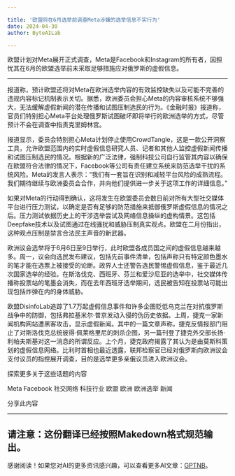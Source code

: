 ```yaml
---

title: '欧盟将在6月选举前调查Meta涉嫌的选举信息不实行为'
date: 2024-04-30
author: ByteAILab

---
```


欧盟计划对Meta展开正式调查，Meta是Facebook和Instagram的所有者，因担忧其在6月的欧盟选举前未采取足够措施应对俄罗斯的虚假信息。

---
报道称，预计欧盟还将对Meta在欧洲选举内容的有效监控缺失以及可能不完善的违规内容标记机制表示关切。据悉，欧洲委员会担心Meta的内容审核系统不够强大，无法缓解虚假新闻的潜在传播和试图压制选民的行为。《金融时报》报道称，官员们特别担心Meta平台处理俄罗斯试图破坏即将举行的欧洲选举的方式，尽管预计不会在调查中指责克里姆林宫。

报道显示，委员会特别担心Meta计划停止使用CrowdTangle，这是一款公开洞察工具，允许欧盟范围内的实时虚假信息研究人员、记者和其他人监控虚假新闻传播和试图压制选民的情况。根据新的广泛法律，强制科技公司自行监管其内容以确保在欧盟符合法律的情况下，Facebook等公司有责任建立系统来防范选举干扰的系统风险。Meta的发言人表示：“我们有一套旨在识别和减轻平台风险的成熟流程。我们期待继续与欧洲委员会合作，并向他们提供进一步关于这项工作的详细信息。”

如果对Meta的行动得到确认，这将发生在欧盟委员会数日前对所有大型社交媒体平台进行压力测试，以确定是否有足够的防范措施来抵御俄罗斯虚假信息的情况之后。压力测试依据历史上的干涉选举尝试及网络信息操纵的虚构情景。这包括Deepfake技术以及试图通过在线骚扰和威胁压制真实观点。欧盟在二月份指出，这种观点压制是禁言合法民主声音的新武器。

欧洲议会选举将于6月6日至9日举行，此时欧盟各成员国之间的虚假信息越来越多。周一，议会向选民发布建议，包括先前事件清单，包括声称只有特定颜色墨水的笔才能在选票上被接受的论断。政界人士还警告选民警惕虚假信息，鉴于最近几次国家选举的经验。在斯洛伐克、西班牙、芬兰和爱沙尼亚的选举中，社交媒体传播称投票站的笔墨会消失，而在去年西班牙选举期间，选民被告知在投票站可能出现包括炸弹在内的身体威胁。

欧盟DisinfoLab追踪了1.7万起虚假信息事件和许多企图贬低乌克兰在对抗俄罗斯战争中的防御，包括弗拉基米尔·普京发动入侵的伪历史依据。上周，捷克一家新闻机构网站遭黑客攻击，显示虚假新闻。其中的一篇文章声称，捷克反情报部门阻止了对斯洛伐克总统彼得·佩莱格里尼的刺杀企图，另一篇刊登了捷克外交部长扬·利帕夫斯基对这一消息的所谓反应。上个月，捷克政府揭露了其认为是由莫斯科策划的虚假信息网络。比利时首相也最近透露，联邦检察官已经对俄罗斯向欧洲议会支付议员的指控展开调查，目的是选举更多亲俄议员进入欧洲议会。

探索更多关于这些话题的内容

Meta
Facebook
社交网络
科技行业
欧盟
欧洲
欧洲选举
新闻

分享此内容

---

请注意：这份翻译已经按照Makedown格式规范输出。
---
感谢阅读！如果您对AI的更多资讯感兴趣，可以查看更多AI文章：[GPTNB](https://gptnb.com)。